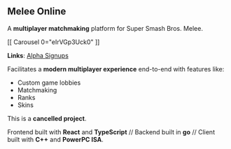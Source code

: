 ## Melee Online

A **multiplayer matchmaking** platform for Super Smash Bros. Melee.

[[ Carousel 0="eIrVGp3Uck0" ]]

**Links**: [Alpha Signups](http://meleeonline.net/)

Facilitates a **modern multiplayer experience** end-to-end with features like:

  - Custom game lobbies
  - Matchmaking
  - Ranks
  - Skins

This is a **cancelled project**.

Frontend built with **React** and **TypeScript** // Backend built in **go** // Client built with **C++** and **PowerPC ISA**.
